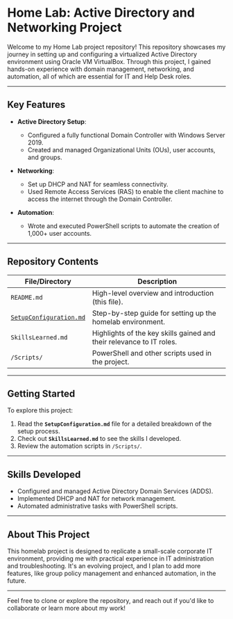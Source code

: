 # Home Lab: Active Directory and Networking Project

Welcome to my Home Lab project repository! This repository showcases my journey in setting up and configuring a virtualized Active Directory environment using Oracle VM VirtualBox. Through this project, I gained hands-on experience with domain management, networking, and automation, all of which are essential for IT and Help Desk roles.

---

## Key Features

- **Active Directory Setup**:  
  - Configured a fully functional Domain Controller with Windows Server 2019.  
  - Created and managed Organizational Units (OUs), user accounts, and groups.

- **Networking**:  
  - Set up DHCP and NAT for seamless connectivity.  
  - Used Remote Access Services (RAS) to enable the client machine to access the internet through the Domain Controller.

- **Automation**:  
  - Wrote and executed PowerShell scripts to automate the creation of 1,000+ user accounts.
---

## Repository Contents

| File/Directory          | Description                                                                 |
|--------------------------|-----------------------------------------------------------------------------|
| `README.md`             | High-level overview and introduction (this file).                          |
| [`SetupConfiguration.md`](https://github.com/pauljang3/HomeLab/blob/main/SetUpConfiguration.md) | Step-by-step guide for setting up the homelab environment.                 |
| `SkillsLearned.md`      | Highlights of the key skills gained and their relevance to IT roles.       |
| `/Scripts/`             | PowerShell and other scripts used in the project.                         |

---

## Getting Started

To explore this project:  
1. Read the **`SetupConfiguration.md`** file for a detailed breakdown of the setup process.  
2. Check out **`SkillsLearned.md`** to see the skills I developed.  
3. Review the automation scripts in `/Scripts/`.

---

## Skills Developed

- Configured and managed Active Directory Domain Services (ADDS).  
- Implemented DHCP and NAT for network management.  
- Automated administrative tasks with PowerShell scripts.  


---

## About This Project

This homelab project is designed to replicate a small-scale corporate IT environment, providing me with practical experience in IT administration and troubleshooting. It's an evolving project, and I plan to add more features, like group policy management and enhanced automation, in the future.

---

Feel free to clone or explore the repository, and reach out if you'd like to collaborate or learn more about my work!

